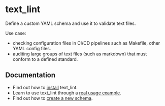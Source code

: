 # text_lint

Define a custom YAML schema and use it to validate text files.

Use case:
- checking configuration files in CI/CD pipelines such as Makefile, other YAML config files.
- auditing large groups of text files (such as markdown) that must conform to a defined standard.

## Documentation

- Find out how to [install](markdown/INSTALLATION.md) text_lint.
- Learn to use text_lint through a [real usage example](markdown/EXAMPLES.md).
- Find out how to [create a new schema](markdown/SCHEMA.md).
